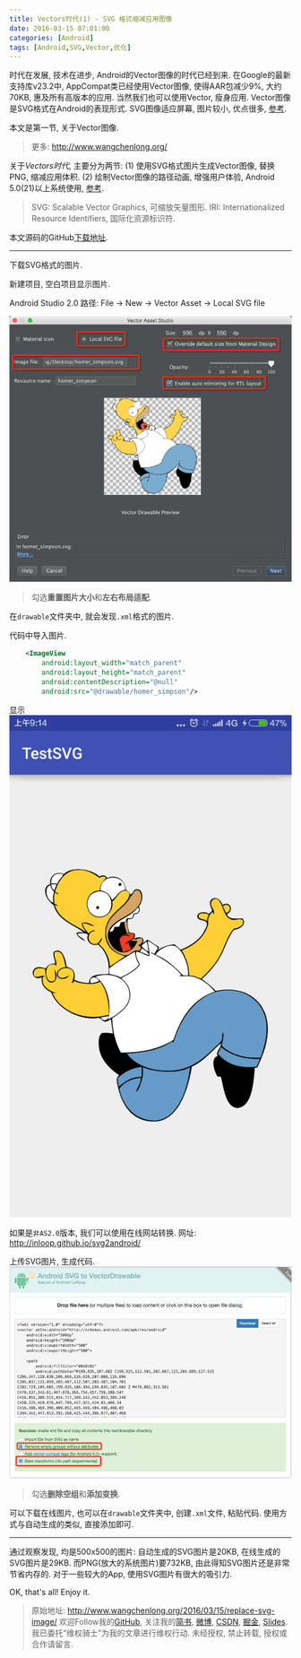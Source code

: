 ```yaml
---
title: Vectors时代(1) - SVG 格式缩减应用图像
date: 2016-03-15 07:01:00
categories: [Android]
tags: [Android,SVG,Vector,优化]
---
```


时代在发展, 技术在进步, Android的Vector图像的时代已经到来. 在Google的最新支持库v23.2中, AppCompat类已经使用Vector图像, 使得AAR包减少9%, 大约70KB, 惠及所有高版本的应用. 当然我们也可以使用Vector, 瘦身应用. Vector图像是SVG格式在Android的表现形式. SVG图像适应屏幕, 图片较小, 优点很多, [参考](https://zh.wikipedia.org/wiki/%E5%8F%AF%E7%B8%AE%E6%94%BE%E5%90%91%E9%87%8F%E5%9C%96%E5%BD%A2).

本文是第一节, 关于Vector图像.

<!-- more -->
> 更多: http://www.wangchenlong.org/

关于*Vectors时代*, 主要分为两节:
(1) 使用SVG格式图片生成Vector图像, 替换PNG, 缩减应用体积.
(2) 绘制Vector图像的路径动画, 增强用户体验, Android 5.0(21)以上系统使用, [参考](http://www.wangchenlong.org/2016/03/15/svg-path-animation/).

> SVG: Scalable Vector Graphics, 可缩放矢量图形.
> IRI: Internationalized Resource Identifiers, 国际化资源标识符.

本文源码的GitHub[下载地址](https://github.com/SpikeKing/TestSVG).

---

下载SVG格式的图片.

新建项目, 空白项目显示图片.

Android Studio 2.0
路径: File -> New -> Vector Asset -> Local SVG file

![Load SVG](replace-svg-image/svg-as.png)

> 勾选**重置图片大小**和**左右布局适配**.

在``drawable``文件夹中, 就会发现``.xml``格式的图片.

代码中导入图片.
```xml
    <ImageView
        android:layout_width="match_parent"
        android:layout_height="match_parent"
        android:contentDescription="@null"
        android:src="@drawable/homer_simpson"/>
```

显示
![显示](replace-svg-image/svg-app.png)

如果是``非AS2.0``版本, 我们可以使用在线网站转换.
网址: http://inloop.github.io/svg2android/

上传SVG图片, 生成代码.
![Online](replace-svg-image/svg-online.png)

> 勾选**删除空组**和**添加变换**.

可以下载在线图片, 也可以在``drawable``文件夹中, 创建``.xml``文件, 粘贴代码.
使用方式与自动生成的类似, 直接添加即可.

---

通过观察发现, 均是500x500的图片:
自动生成的SVG图片是20KB, 在线生成的SVG图片是29KB.
而PNG(放大的系统图片)要732KB, 由此得知SVG图片还是非常节省内存的.
对于一些较大的App, 使用SVG图片有很大的吸引力.

OK, that's all! Enjoy it.

> 原始地址: 
> http://www.wangchenlong.org/2016/03/15/replace-svg-image/
> 欢迎Follow我的[GitHub](https://github.com/SpikeKing), 关注我的[简书](http://www.jianshu.com/users/e2b4dd6d3eb4/latest_articles), [微博](http://weibo.com/u/2852941392), [CSDN](http://blog.csdn.net/caroline_wendy), [掘金](http://gold.xitu.io/#/user/56de98c2f3609a005442ec58), [Slides](https://slides.com/spikeking). 
> 我已委托“维权骑士”为我的文章进行维权行动. 未经授权, 禁止转载, 授权或合作请留言.